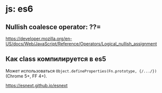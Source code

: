 # js: es6

## Nullish coalesce operator: ??=

https://developer.mozilla.org/en-US/docs/Web/JavaScript/Reference/Operators/Logical_nullish_assignment
## Как class компилируется в es5

Может использоваться `Object.defineProperties(Fn.prototype, {/.../})` (Chrome 5+, FF 4+).

https://esnext.github.io/esnext
